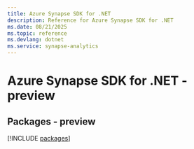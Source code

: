 ```yaml
---
title: Azure Synapse SDK for .NET
description: Reference for Azure Synapse SDK for .NET
ms.date: 08/21/2025
ms.topic: reference
ms.devlang: dotnet
ms.service: synapse-analytics
---
```

# Azure Synapse SDK for .NET - preview
## Packages - preview
[!INCLUDE [packages](synapse-index.md)]